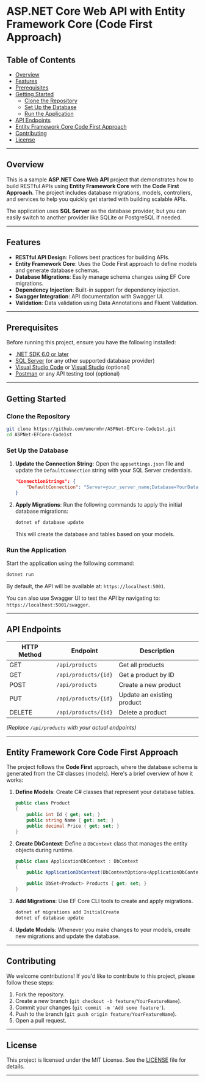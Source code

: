 # ASP.NET Core Web API with Entity Framework Core (Code First Approach)

## Table of Contents

- [Overview](#overview)
- [Features](#features)
- [Prerequisites](#prerequisites)
- [Getting Started](#getting-started)
  - [Clone the Repository](#clone-the-repository)
  - [Set Up the Database](#set-up-the-database)
  - [Run the Application](#run-the-application)
- [API Endpoints](#api-endpoints)
- [Entity Framework Core Code First Approach](#entity-framework-core-code-first-approach)
- [Contributing](#contributing)
- [License](#license)

---

## Overview

This is a sample **ASP.NET Core Web API** project that demonstrates how to build RESTful APIs using **Entity Framework Core** with the **Code First Approach**. The project includes database migrations, models, controllers, and services to help you quickly get started with building scalable APIs.

The application uses **SQL Server** as the database provider, but you can easily switch to another provider like SQLite or PostgreSQL if needed.

---

## Features

- **RESTful API Design**: Follows best practices for building APIs.
- **Entity Framework Core**: Uses the Code First approach to define models and generate database schemas.
- **Database Migrations**: Easily manage schema changes using EF Core migrations.
- **Dependency Injection**: Built-in support for dependency injection.
- **Swagger Integration**: API documentation with Swagger UI.
- **Validation**: Data validation using Data Annotations and Fluent Validation.

---

## Prerequisites

Before running this project, ensure you have the following installed:

- [.NET SDK 6.0 or later](https://dotnet.microsoft.com/download)
- [SQL Server](https://www.microsoft.com/en-us/sql-server/sql-server-downloads) (or any other supported database provider)
- [Visual Studio Code](https://code.visualstudio.com/) or [Visual Studio](https://visualstudio.microsoft.com/) (optional)
- [Postman](https://www.postman.com/) or any API testing tool (optional)

---

## Getting Started

### Clone the Repository

```bash
git clone https://github.com/umermhr/ASPNet-EFCore-Code1st.git
cd ASPNet-EFCore-Code1st
```

### Set Up the Database

1. **Update the Connection String**:
   Open the `appsettings.json` file and update the `DefaultConnection` string with your SQL Server credentials.

   ```json
   "ConnectionStrings": {
       "DefaultConnection": "Server=your_server_name;Database=YourDatabaseName;Trusted_Connection=True;"
   }
   ```

2. **Apply Migrations**:
   Run the following commands to apply the initial database migrations:

   ```bash
   dotnet ef database update
   ```

   This will create the database and tables based on your models.

### Run the Application

Start the application using the following command:

```bash
dotnet run
```

By default, the API will be available at: `https://localhost:5001`.

You can also use Swagger UI to test the API by navigating to: `https://localhost:5001/swagger`.

---

## API Endpoints

| HTTP Method | Endpoint              | Description                     |
|-------------|-----------------------|---------------------------------|
| GET         | `/api/products`       | Get all products                |
| GET         | `/api/products/{id}`  | Get a product by ID             |
| POST        | `/api/products`       | Create a new product            |
| PUT         | `/api/products/{id}`  | Update an existing product      |
| DELETE      | `/api/products/{id}`  | Delete a product                |

*(Replace `/api/products` with your actual endpoints)*

---

## Entity Framework Core Code First Approach

The project follows the **Code First** approach, where the database schema is generated from the C# classes (models). Here's a brief overview of how it works:

1. **Define Models**: Create C# classes that represent your database tables.
   
   ```csharp
   public class Product
   {
       public int Id { get; set; }
       public string Name { get; set; }
       public decimal Price { get; set; }
   }
   ```

2. **Create DbContext**: Define a `DbContext` class that manages the entity objects during runtime.

   ```csharp
   public class ApplicationDbContext : DbContext
   {
       public ApplicationDbContext(DbContextOptions<ApplicationDbContext> options) : base(options) { }

       public DbSet<Product> Products { get; set; }
   }
   ```

3. **Add Migrations**: Use EF Core CLI tools to create and apply migrations.

   ```bash
   dotnet ef migrations add InitialCreate
   dotnet ef database update
   ```

4. **Update Models**: Whenever you make changes to your models, create new migrations and update the database.

---

## Contributing

We welcome contributions! If you'd like to contribute to this project, please follow these steps:

1. Fork the repository.
2. Create a new branch (`git checkout -b feature/YourFeatureName`).
3. Commit your changes (`git commit -m 'Add some feature'`).
4. Push to the branch (`git push origin feature/YourFeatureName`).
5. Open a pull request.

---

## License

This project is licensed under the MIT License. See the [LICENSE](LICENSE) file for details.

---
